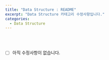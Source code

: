 ```yaml
---
title: "Data Structure : README"
excerpt: "Data Structure 카테고리 수정사항입니다."
categories:
  - Data Structure
---
```


<br>

<br>

- [ ] 아직 수정사항이 없습니다.

<br>

<br>
